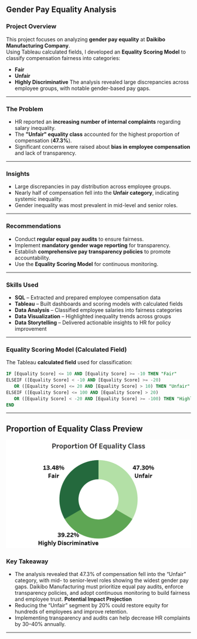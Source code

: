 ## Gender Pay Equality Analysis
###  Project Overview
This project focuses on analyzing **gender pay equality** at **Daikibo Manufacturing Company**.  
Using Tableau calculated fields, I developed an **Equality Scoring Model** to classify compensation fairness into categories:
- **Fair**
- **Unfair**
- **Highly Discriminative**
The analysis revealed large discrepancies across employee groups, with notable gender-based pay gaps.
---
###  The Problem
- HR reported an **increasing number of internal complaints** regarding salary inequality.  
- The **"Unfair" equality class** accounted for the highest proportion of compensation (**47.3%**).  
- Significant concerns were raised about **bias in employee compensation** and lack of transparency.
---
### Insights
- Large discrepancies in pay distribution across employee groups.  
- Nearly half of compensation fell into the **Unfair category**, indicating systemic inequality.  
- Gender inequality was most prevalent in mid-level and senior roles.  
---
### Recommendations
- Conduct **regular equal pay audits** to ensure fairness.
- Implement **mandatory gender wage reporting** for transparency.  
- Establish **comprehensive pay transparency policies** to promote accountability.  
- Use the **Equality Scoring Model** for continuous monitoring.  
---
### Skills Used
- **SQL** – Extracted and prepared employee compensation data  
- **Tableau** – Built dashboards and scoring models with calculated fields  
- **Data Analysis** – Classified employee salaries into fairness categories  
- **Data Visualization** – Highlighted inequality trends across groups  
- **Data Storytelling** – Delivered actionable insights to HR for policy improvement  
---
### Equality Scoring Model (Calculated Field)
The Tableau **calculated field** used for classification:  

```sql
IF [Equality Score] <= 10 AND [Equality Score] >= -10 THEN "Fair"
ELSEIF ([Equality Score] < -10 AND [Equality Score] >= -20)
   OR ([Equality Score] <= 20 AND [Equality Score] > 10) THEN "Unfair"
ELSEIF ([Equality Score] <= 100 AND [Equality Score] > 20)
   OR ([Equality Score] < -20 AND [Equality Score] >= -100) THEN "Highly Discriminative"
END
```
---
###

## Proportion of Equality Class Preview
![Proportion of Equality Class](./Proportion%20Of%20Equality%20Class.PNG)

### Key Takeaway
- The analysis revealed that 47.3% of compensation fell into the “Unfair” category, with mid- to senior-level roles showing the widest gender pay gaps.
Daikibo Manufacturing must prioritize equal pay audits, enforce transparency policies, and adopt continuous monitoring to build fairness and employee trust.
  **Potential Impact Projection**
- Reducing the “Unfair” segment by 20% could restore equity for hundreds of employees and improve retention.
- Implementing transparency and audits can help decrease HR complaints by 30–40% annually.

---
